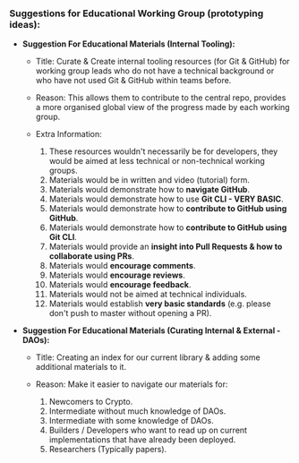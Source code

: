 ### Suggestions for Educational Working Group (prototyping ideas):

* **Suggestion For Educational Materials (Internal Tooling):**

	* Title: Curate & Create internal tooling resources (for Git & GitHub) for working group leads who do not have a technical background or who have not used Git & GitHub within teams before.
	* Reason: This allows them to contribute to the central repo, provides a more organised global view of the progress made by each working group.
	* Extra Information: 
		
		1. These resources wouldn't necessarily be for developers, they would be aimed at less technical or non-technical working groups.
		2. Materials would be in written and video (tutorial) form.
		3. Materials would demonstrate how to **navigate GitHub**.
		4. Materials would demonstrate how to use **Git CLI - VERY BASIC**.
		4. Materials would demonstrate how to **contribute to GitHub using GitHub**.
		5. Materials would demonstrate how to **contribute to GitHub using Git CLI**.
		6. Materials would provide an **insight into Pull Requests & how to collaborate using PRs**.
		7. Materials would **encourage comments**.
		8. Materials would **encourage reviews**.
		9. Materials would **encourage feedback**.
		10. Materials would not be aimed at technical individuals.
		11. Materials would establish **very basic standards** (e.g. please don't push to master without opening a PR).

* **Suggestion For Educational Materials (Curating Internal & External - DAOs):**

	* Title: Creating an index for our current library & adding some additional materials to it.
	* Reason: Make it easier to navigate our materials for:
		
		1. Newcomers to Crypto.
		2. Intermediate without much knowledge of DAOs.
		3. Intermediate with some knowledge of DAOs.
		4. Builders / Developers who want to read up on current implementations that have already been deployed.
		5. Researchers (Typically papers).